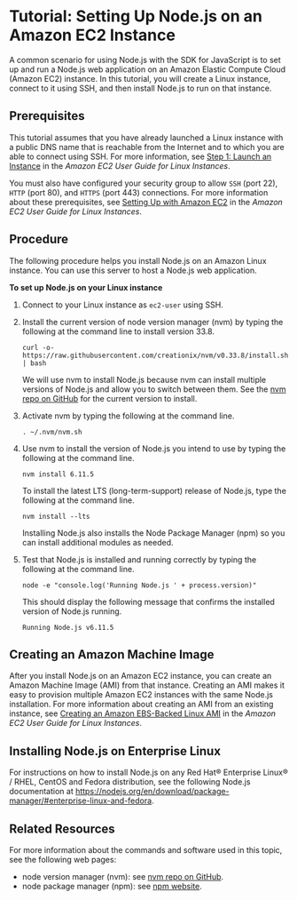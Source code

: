 # Tutorial: Setting Up Node\.js on an Amazon EC2 Instance<a name="setting-up-node-on-ec2-instance"></a>

A common scenario for using Node\.js with the SDK for JavaScript is to set up and run a Node\.js web application on an Amazon Elastic Compute Cloud \(Amazon EC2\) instance\. In this tutorial, you will create a Linux instance, connect to it using SSH, and then install Node\.js to run on that instance\. 

## Prerequisites<a name="setting-up-node-on-ec2-instance.prerequisites"></a>

This tutorial assumes that you have already launched a Linux instance with a public DNS name that is reachable from the Internet and to which you are able to connect using SSH\. For more information, see [Step 1: Launch an Instance](http://docs.aws.amazon.com/AWSEC2/latest/UserGuide/EC2_GetStarted.html#ec2-launch-instance_linux) in the *Amazon EC2 User Guide for Linux Instances*\.

You must also have configured your security group to allow `SSH` \(port 22\), `HTTP` \(port 80\), and `HTTPS` \(port 443\) connections\. For more information about these prerequisites, see [ Setting Up with Amazon EC2](http://docs.aws.amazon.com/AWSEC2/latest/UserGuide/get-set-up-for-amazon-ec2.html) in the *Amazon EC2 User Guide for Linux Instances*\.

## Procedure<a name="setting-up-node-on-ec2-instance-procedure"></a>

The following procedure helps you install Node\.js on an Amazon Linux instance\. You can use this server to host a Node\.js web application\.

**To set up Node\.js on your Linux instance**

1. Connect to your Linux instance as `ec2-user` using SSH\.

1. Install the current version of node version manager \(nvm\) by typing the following at the command line to install version 33\.8\.

   ```
   curl -o- https://raw.githubusercontent.com/creationix/nvm/v0.33.8/install.sh | bash
   ```

   We will use nvm to install Node\.js because nvm can install multiple versions of Node\.js and allow you to switch between them\. See the [nvm repo on GitHub](https://github.com/creationix/nvm) for the current version to install\.

1. Activate nvm by typing the following at the command line\.

   ```
   . ~/.nvm/nvm.sh
   ```

1. Use nvm to install the version of Node\.js you intend to use by typing the following at the command line\.

   ```
   nvm install 6.11.5
   ```

   To install the latest LTS \(long\-term\-support\) release of Node\.js, type the following at the command line\.

   ```
   nvm install --lts
   ```

   Installing Node\.js also installs the Node Package Manager \(npm\) so you can install additional modules as needed\.

1. Test that Node\.js is installed and running correctly by typing the following at the command line\.

   ```
   node -e "console.log('Running Node.js ' + process.version)"
   ```

   This should display the following message that confirms the installed version of Node\.js running\.

   `Running Node.js v6.11.5`

## Creating an Amazon Machine Image<a name="w3ab1c25b7b8"></a>

After you install Node\.js on an Amazon EC2 instance, you can create an Amazon Machine Image \(AMI\) from that instance\. Creating an AMI makes it easy to provision multiple Amazon EC2 instances with the same Node\.js installation\. For more information about creating an AMI from an existing instance, see [Creating an Amazon EBS\-Backed Linux AMI](http://docs.aws.amazon.com/AWSEC2/latest/UserGuide/creating-an-ami-ebs.html) in the *Amazon EC2 User Guide for Linux Instances*\.

## Installing Node\.js on Enterprise Linux<a name="w3ab1c25b7c10"></a>

For instructions on how to install Node\.js on any Red Hat® Enterprise Linux® / RHEL, CentOS and Fedora distribution, see the following Node\.js documentation at [https://nodejs\.org/en/download/package\-manager/\#enterprise\-linux\-and\-fedora](https://nodejs.org/en/download/package-manager/#enterprise-linux-and-fedora)\. 

## Related Resources<a name="w3ab1c25b7c12"></a>

For more information about the commands and software used in this topic, see the following web pages:
+ node version manager \(nvm\): see [nvm repo on GitHub](https://github.com/creationix/nvm)\.
+ node package manager \(npm\): see [npm website](https://www.npmjs.com)\.